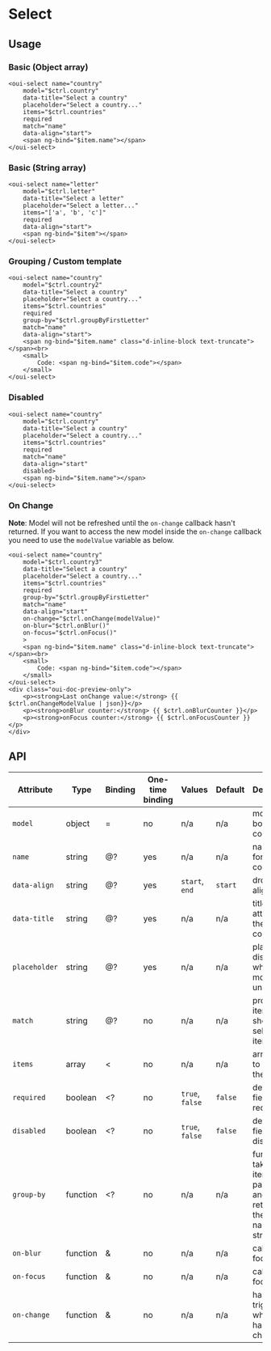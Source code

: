 # Select

<component-status cx-design="complete" ux="complete"></component-status>

## Usage

### Basic (Object array)

```html:preview
<oui-select name="country"
    model="$ctrl.country"
    data-title="Select a country"
    placeholder="Select a country..."
    items="$ctrl.countries"
    required
    match="name"
    data-align="start">
    <span ng-bind="$item.name"></span>
</oui-select>
```

### Basic (String array)

```html:preview
<oui-select name="letter"
    model="$ctrl.letter"
    data-title="Select a letter"
    placeholder="Select a letter..."
    items="['a', 'b', 'c']"
    required
    data-align="start">
    <span ng-bind="$item"></span>
</oui-select>
```

### Grouping / Custom template

```html:preview
<oui-select name="country"
    model="$ctrl.country2"
    data-title="Select a country"
    placeholder="Select a country..."
    items="$ctrl.countries"
    required
    group-by="$ctrl.groupByFirstLetter"
    match="name"
    data-align="start">
    <span ng-bind="$item.name" class="d-inline-block text-truncate"></span><br>
    <small>
        Code: <span ng-bind="$item.code"></span>
    </small>
</oui-select>
```

### Disabled

```html:preview
<oui-select name="country"
    model="$ctrl.country"
    data-title="Select a country"
    placeholder="Select a country..."
    items="$ctrl.countries"
    required
    match="name"
    data-align="start"
    disabled>
    <span ng-bind="$item.name"></span>
</oui-select>
```

### On Change

**Note**: Model will not be refreshed until the `on-change` callback hasn't returned. If you want to access the new model inside the `on-change` callback you need to use the `modelValue` variable as below.

```html:preview
<oui-select name="country"
    model="$ctrl.country3"
    data-title="Select a country"
    placeholder="Select a country..."
    items="$ctrl.countries"
    required
    group-by="$ctrl.groupByFirstLetter"
    match="name"
    data-align="start"
    on-change="$ctrl.onChange(modelValue)"
    on-blur="$ctrl.onBlur()"
    on-focus="$ctrl.onFocus()"
    >
    <span ng-bind="$item.name" class="d-inline-block text-truncate"></span><br>
    <small>
        Code: <span ng-bind="$item.code"></span>
    </small>
</oui-select>
<div class="oui-doc-preview-only">
    <p><strong>Last onChange value:</strong> {{ $ctrl.onChangeModelValue | json}}</p>
    <p><strong>onBlur counter:</strong> {{ $ctrl.onBlurCounter }}</p>
    <p><strong>onFocus counter:</strong> {{ $ctrl.onFocusCounter }}</p>
</div>

```

## API

| Attribute     | Type      | Binding   | One-time binding  | Values            | Default   | Description
| ----          | ----      | ----      | ----              | ----              | ----      | ----
| `model`       | object    | =         | no                | n/a               | n/a       | model bound to component
| `name`        | string    | @?        | yes               | n/a               | n/a       | name of the form component
| `data-align`  | string    | @?        | yes               | `start`, `end`    | `start`   | dropdown alignment
| `data-title`  | string    | @?        | yes               | n/a               | n/a       | title attribute of the component
| `placeholder` | string    | @?        | yes               | n/a               | n/a       | placeholder displayed when model is undefined
| `match`       | string    | @?        | no                | n/a               | n/a       | property of item to show as selected item
| `items`       | array     | <         | no                | n/a               | n/a       | array used to populate the list
| `required`    | boolean   | <?        | no                | `true`, `false`   | `false`   | define if the field is required
| `disabled`    | boolean   | <?        | no                | `true`, `false`   | `false`   | define if the field is disabled
| `group-by`    | function  | <?        | no                | n/a               | n/a       | function taking an item as parameter and returning the group name as as string
| `on-blur`     | function  | &         | no                | n/a               | n/a       | called focus is lost
| `on-focus`    | function  | &         | no                | n/a               | n/a       | called on focus
| `on-change`   | function  | &         | no                | n/a               | n/a       | handler triggered when value has changed

